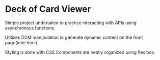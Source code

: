 # Deck of Card Viewer
Simple project undertaken to practice interacting with APIs using asynchronous functions.

Utilizes DOM manipulation to generate dynamic content on the front page(inde.html).

Styling is done with CSS
Components are neatly organized using flex box.